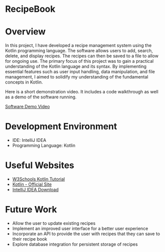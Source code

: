 # RecipeBook
# Overview

In this project, I have developed a recipe management system using the Kotlin programming language. The software allows users to add, search, delete, and display recipes. The recipes can then be saved to a file to allow for ongoing use. The primary focus of this project was to gain a practical understanding of the Kotlin language and its syntax. By implementing essential features such as user input handling, data manipulation, and file management, I aimed to solidify my understanding of the fundamental concepts in Kotlin.

Here is a short demonstration video. It includes a code walkthrough as well as a demo of the software running. 

[Software Demo Video](https://youtu.be/1nprV34LKhY)

# Development Environment

- IDE: IntelliJ IDEA
- Programming Language: Kotlin

# Useful Websites

- [W3Schools Kotlin Tutorial](https://www.w3schools.com/kotlin/index.php)
- [Kotlin - Official Site](https://kotlinlang.org/docs/getting-started.html#create-your-powerful-application-with-kotlin)
- [IntelliJ IDEA Download](https://www.jetbrains.com/idea/)

# Future Work

- Allow the user to update existing recipes
- Implement an improved user interface for a better user experience
- Incorporate an API to provide the user with recipes that they can save to their recipe book
- Explore database integration for persistent storage of recipes
